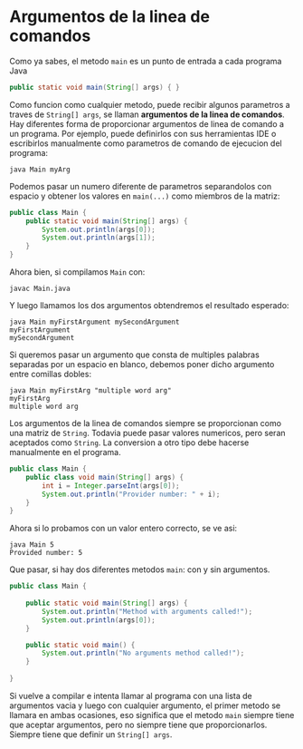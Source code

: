 # Argumentos de la linea de comandos
Como ya sabes, el metodo `main` es un punto de entrada a cada programa Java
~~~java
public static void main(String[] args) { }
~~~
Como funcion como cualquier metodo, puede recibir algunos parametros a traves de `String[] args`, se llaman **argumentos de la linea de comandos**.  
Hay diferentes forma de proporcionar argumentos de linea de comando a un programa. Por ejemplo, puede definirlos con sus herramientas IDE o escribirlos manualmente como parametros de comando de ejecucion del programa:
~~~
java Main myArg
~~~
Podemos pasar un numero diferente de parametros separandolos con espacio y obtener los valores en `main(...)` como miembros de la matriz:
~~~java
public class Main {
    public static void main(String[] args) {
        System.out.println(args[0]);
        System.out.println(args[1]);
    }
}
~~~
Ahora bien, si compilamos `Main` con:
~~~
javac Main.java
~~~
Y luego llamamos los dos argumentos obtendremos el resultado esperado:
~~~
java Main myFirstArgument mySecondArgument
myFirstArgument
mySecondArgument
~~~
Si queremos pasar un argumento que consta de multiples palabras separadas por un espacio en blanco, debemos poner dicho argumento entre comillas dobles:
~~~
java Main myFirstArg "multiple word arg"
myFirstArg
multiple word arg
~~~
Los argumentos de la linea de comandos siempre se proporcionan como una matriz de `String`. Todavia puede pasar valores numericos, pero seran aceptados como `String`. La conversion a otro tipo debe hacerse manualmente en el programa.
~~~java
public class Main {
    public class void main(String[] args) {
        int i = Integer.parseInt(args[0]);
        System.out.println("Provider number: " + i);
    }
}
~~~
Ahora si lo probamos con un valor entero correcto, se ve asi:
~~~
java Main 5
Provided number: 5
~~~
Que pasar, si hay dos diferentes metodos `main`: con y sin argumentos.
~~~java
public class Main {
    
    public static void main(String[] args) {
        System.out.println("Method with arguments called!");
        System.out.println(args[0]);
    }

    public static void main() {
        System.out.println("No arguments method called!");
    }
    
}
~~~
Si vuelve a compilar e intenta llamar al programa con una lista de argumentos vacia y luego con cualquier argumento, el primer metodo se llamara en ambas ocasiones, eso significa que el metodo `main` siempre tiene que aceptar argumentos, pero no siempre tiene que proporcionarlos. Siempre tiene que definir un `String[] args`.